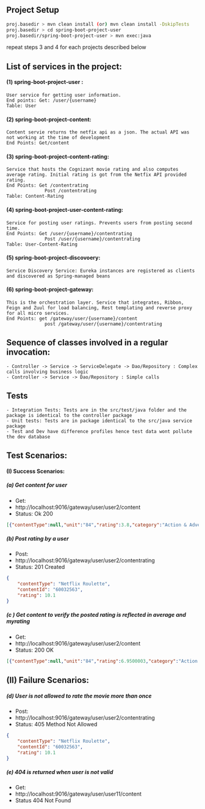 ## Project Setup
```sh proj.basedir > mvn install:install-file -Dfile=./spring-boot-project-user/src/main/resources/sqlite-dialect-0.1.0.jar 
proj.basedir > mvn clean install (or) mvn clean install -DskipTests
proj.basedir > cd spring-boot-project-user
proj.basedir/spring-boot-project-user > mvn exec:java
```
 repeat steps 3 and 4 for each projects described below

## List of services in the project:

#### (1) **spring-boot-project-user** : 
	User service for getting user information.
	End points: Get: /user/{username}
	Table: User
#### (2) **spring-boot-project-content**: 
	Content servie returns the netfix api as a json. The actual API was not working at the time of development
	End Points: Get/content
#### (3) **spring-boot-project-content-rating**: 
	Service that hosts the Cognizant movie rating and also computes average rating. Initial rating is got from the Netfix API provided rating.
    End Points: Get /contentrating
				  Post /contentrating 
	Table: Content-Rating
#### (4) **spring-boot-project-user-content-rating**: 
	Service for posting user ratings. Prevents users from posting second time.
	End Points: Get /user/{username}/contentrating
				  Post /user/{username}/contentrating
	Table: User-Content-Rating
#### (5) **spring-boot-project-discovoery**: 
	Service Discovery Service: Eureka instances are registered as clients and discovered as Spring-managed beans 
#### (6) spring-boot-project-gateway: 
	This is the orchestration layer. Service that integrates, Ribbon, Feign and Zuul for load balancing, Rest templating and reverse proxy for all micro services.
	End Points: get /gateway/user/{username}/content
		  		  post /gateway/user/{username}/contentrating

## Sequence of classes involved in a regular invocation:
	- Controller -> Service -> ServiceDelegate -> Dao/Repository : Complex calls involving business logic
	- Controller -> Service -> Dao/Repository : Simple calls
	
## Tests
	- Integration Tests: Tests are in the src/test/java folder and the package is identical to the controller package
	- Unit tests: Tests are in package identical to the src/java service package
	- Test and Dev have difference profiles hence test data wont pollute the dev database
	
## Test Scenarios:
#### (I) Success Scenarios: 

##### (a) Get content for user
- Get:
- http://localhost:9016/gateway/user/user2/content
- Status: Ok 200
```json 
[{"contentType":null,"unit":"84","rating":3.8,"category":"Action & Adventure","director":"Quentin Tarantino","summary":"The Bride has three left on her rampage list: Budd, Elle Driver and Bill himself. But when she arrives at Bill's house, she's in for a surprise.","poster":"http://netflixroulette.net/api/posters/60032563.jpg","runtime":"137 min","myRating":0.0,"show_id":"60032563","mediatype":0,"show_title":"Kill Bill: Vol. 2","release_year":"2004","show_cast":"Uma Thurman, David Carradine, Michael Madsen, Daryl Hannah, Gordon Liu, Michael Parks, Perla Haney-Jardine, Helen Kim, Claire Smithies, Clark Middleton"},{"contentType":null,"unit":"87","rating":3.8,"category":"Action & Adventure","director":"Quentin Tarantino","summary":"An assassin is shot by her ruthless employer, Bill, and other members of their assassination circle. But she lives ... and plots her vengeance.","poster":"http://netflixroulette.net/api/posters/60031236.jpg","runtime":"111 min","myRating":0.0,"show_id":"60031236","mediatype":0,"show_title":"Kill Bill: Vol. 1","release_year":"2003","show_cast":"Uma Thurman, Lucy Liu, Vivica A. Fox, Daryl Hannah, David Carradine, Michael Madsen, Julie Dreyfus, Chiaki Kuriyama, Sonny Chiba, Gordon Liu"},{"contentType":null,"unit":"914","rating":4.1,"category":"Oscar-winning Movies","director":"Quentin Tarantino","summary":"Weaving together three stories featuring a burger-loving hit man, his philosophical partner and a washed-up boxer, Quentin Tarantino influenced a generation of filmmakers with this crime caper's stylized, over-the-top violence and dark comic spirit.","poster":"http://netflixroulette.net/api/posters/880640.jpg","runtime":"154 min","myRating":0.0,"show_id":"880640","mediatype":0,"show_title":"Pulp Fiction","release_year":"1994","show_cast":"John Travolta, Samuel L. Jackson, Uma Thurman, Bruce Willis, Harvey Keitel, Tim Roth, Amanda Plummer, Ving Rhames, Eric Stoltz, Maria de Medeiros"},{"contentType":null,"unit":"943","rating":3.7,"category":"Dramas","director":"Quentin Tarantino","summary":"Jackie Brown is an aging flight attendant who smuggles cash on the side. But when she's busted and pressured to help with an investigation, she plans to play the opposing forces against each other and walk away with the dough.","poster":"http://netflixroulette.net/api/posters/60010514.jpg","runtime":"154 min","myRating":0.0,"show_id":"60010514","mediatype":0,"show_title":"Jackie Brown","release_year":"1997","show_cast":"Pam Grier, Samuel L. Jackson, Robert Forster, Bridget Fonda, Michael Keaton, Robert De Niro, Michael Bowen, Chris Tucker, Lisa Gay Hamilton, Tommy 'Tiny' Lister"},{"contentType":null,"unit":"1151","rating":4.0,"category":"Independent Movies","director":"Quentin Tarantino","summary":"Quentin Tarantino's directorial debut is raw, violent, often mimicked ... and unforgettable. A botched robbery indicates a police informant, and the pressure mounts in the aftermath at a warehouse. Crime begets violence as the survivors unravel.","poster":"http://netflixroulette.net/api/posters/902003.jpg","runtime":"99 min","myRating":0.0,"show_id":"902003","mediatype":0,"show_title":"Reservoir Dogs","release_year":"1992","show_cast":"Harvey Keitel, Tim Roth, Michael Madsen, Steve Buscemi, Chris Penn, Lawrence Tierney, Edward Bunker, Quentin Tarantino, Randy Brooks, Kirk Baltz"},{"contentType":null,"unit":"1463","rating":6.8500004,"category":"Comedies","director":"Quentin Tarantino, Robert Rodriguez, Allison Anders, Alexandre Rockwell","summary":"One mad New Year's Eve, an overwhelmed bellboy copes with witches and diabolical children, gets caught in the middle of a sour relationship and settles a bloody bet for members of a superstar's entourage.","poster":"http://netflixroulette.net/api/posters/520179.jpg","runtime":"98 min","myRating":10.1,"show_id":"520179","mediatype":0,"show_title":"Four Rooms","release_year":"1995","show_cast":"Tim Roth, Antonio Banderas, Jennifer Beals, Bruce Willis, Paul Calderon, Madonna, Marisa Tomei, Quentin Tarantino, Ione Skye, Lili Taylor"}]
```
##### (b) Post rating by a user
- Post:
- http://localhost:9016/gateway/user/user2/contentrating
- Status: 201 Created
```json 
{
	"contentType": "Netflix Roulette",
	"contentId": "60032563",
	"rating": 10.1
}
```
##### (c ) Get content to verify the posted rating is reflected in average and myrating

- Get: 
- http://localhost:9016/gateway/user/user2/content
- Status: 200 OK

```json 
[{"contentType":null,"unit":"84","rating":6.9500003,"category":"Action & Adventure","director":"Quentin Tarantino","summary":"The Bride has three left on her rampage list: Budd, Elle Driver and Bill himself. But when she arrives at Bill's house, she's in for a surprise.","poster":"http://netflixroulette.net/api/posters/60032563.jpg","runtime":"137 min","myRating":10.1,"show_id":"60032563","mediatype":0,"show_title":"Kill Bill: Vol. 2","release_year":"2004","show_cast":"Uma Thurman, David Carradine, Michael Madsen, Daryl Hannah, Gordon Liu, Michael Parks, Perla Haney-Jardine, Helen Kim, Claire Smithies, Clark Middleton"},{"contentType":null,"unit":"87","rating":3.8,"category":"Action & Adventure","director":"Quentin Tarantino","summary":"An assassin is shot by her ruthless employer, Bill, and other members of their assassination circle. But she lives ... and plots her vengeance.","poster":"http://netflixroulette.net/api/posters/60031236.jpg","runtime":"111 min","myRating":0.0,"show_id":"60031236","mediatype":0,"show_title":"Kill Bill: Vol. 1","release_year":"2003","show_cast":"Uma Thurman, Lucy Liu, Vivica A. Fox, Daryl Hannah, David Carradine, Michael Madsen, Julie Dreyfus, Chiaki Kuriyama, Sonny Chiba, Gordon Liu"},{"contentType":null,"unit":"914","rating":4.1,"category":"Oscar-winning Movies","director":"Quentin Tarantino","summary":"Weaving together three stories featuring a burger-loving hit man, his philosophical partner and a washed-up boxer, Quentin Tarantino influenced a generation of filmmakers with this crime caper's stylized, over-the-top violence and dark comic spirit.","poster":"http://netflixroulette.net/api/posters/880640.jpg","runtime":"154 min","myRating":0.0,"show_id":"880640","mediatype":0,"show_title":"Pulp Fiction","release_year":"1994","show_cast":"John Travolta, Samuel L. Jackson, Uma Thurman, Bruce Willis, Harvey Keitel, Tim Roth, Amanda Plummer, Ving Rhames, Eric Stoltz, Maria de Medeiros"},{"contentType":null,"unit":"943","rating":3.7,"category":"Dramas","director":"Quentin Tarantino","summary":"Jackie Brown is an aging flight attendant who smuggles cash on the side. But when she's busted and pressured to help with an investigation, she plans to play the opposing forces against each other and walk away with the dough.","poster":"http://netflixroulette.net/api/posters/60010514.jpg","runtime":"154 min","myRating":0.0,"show_id":"60010514","mediatype":0,"show_title":"Jackie Brown","release_year":"1997","show_cast":"Pam Grier, Samuel L. Jackson, Robert Forster, Bridget Fonda, Michael Keaton, Robert De Niro, Michael Bowen, Chris Tucker, Lisa Gay Hamilton, Tommy 'Tiny' Lister"},{"contentType":null,"unit":"1151","rating":4.0,"category":"Independent Movies","director":"Quentin Tarantino","summary":"Quentin Tarantino's directorial debut is raw, violent, often mimicked ... and unforgettable. A botched robbery indicates a police informant, and the pressure mounts in the aftermath at a warehouse. Crime begets violence as the survivors unravel.","poster":"http://netflixroulette.net/api/posters/902003.jpg","runtime":"99 min","myRating":0.0,"show_id":"902003","mediatype":0,"show_title":"Reservoir Dogs","release_year":"1992","show_cast":"Harvey Keitel, Tim Roth, Michael Madsen, Steve Buscemi, Chris Penn, Lawrence Tierney, Edward Bunker, Quentin Tarantino, Randy Brooks, Kirk Baltz"},{"contentType":null,"unit":"1463","rating":6.8500004,"category":"Comedies","director":"Quentin Tarantino, Robert Rodriguez, Allison Anders, Alexandre Rockwell","summary":"One mad New Year's Eve, an overwhelmed bellboy copes with witches and diabolical children, gets caught in the middle of a sour relationship and settles a bloody bet for members of a superstar's entourage.","poster":"http://netflixroulette.net/api/posters/520179.jpg","runtime":"98 min","myRating":10.1,"show_id":"520179","mediatype":0,"show_title":"Four Rooms","release_year":"1995","show_cast":"Tim Roth, Antonio Banderas, Jennifer Beals, Bruce Willis, Paul Calderon, Madonna, Marisa Tomei, Quentin Tarantino, Ione Skye, Lili Taylor"}]
```
## (II) Failure Scenarios: 
##### (d) User is not allowed to rate the movie more than once
- Post:
- http://localhost:9016/gateway/user/user2/contentrating
- Status: 405 Method Not Allowed
```json 
{
	"contentType": "Netflix Roulette",
	"contentId": "60032563",
	"rating": 10.1
} 
```
##### (e) 404 is returned when user is not valid
- Get:
- http://localhost:9016/gateway/user/user11/content
- Status 404 Not Found


